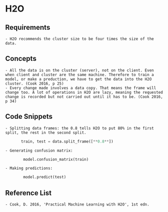 # H2O

## Requirements
    - H2O recommends the cluster size to be four times the size of the data.

## Concepts
    - All the data is on the cluster (server), not on the client. Even when client and cluster are the same machine. Therefore to train a model, or make a preduction, we have to get the data into the H2O cluster. (Cook 2016, p 25)
    - Every change made involves a data copy. That means the frame will change too. A lot of operations in H2O are lazy, meaning the requested change is recorded but not carried out until it has to be. (Cook 2016, p 34)

## Code Snippets
    - Splitting data frames: the 0.8 tells H2O to put 80% in the first split, the rest in the second split.
 ```python
        train, test = data.split_frame([**0.8**])
```
    - Generating confusion matrix:
```python
        model.confusion_matrix(train)
```
    - Making predictions:
```python
        model.predict(test)
```     

## Reference List
    - Cook, D. 2016, 'Practical Machine Learning with H2O', 1st edn.
